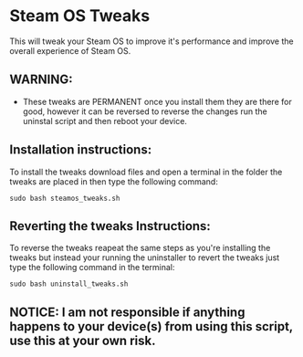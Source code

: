 # Steam OS Tweaks

This will tweak your Steam OS to improve it's performance and improve the overall experience of Steam OS.

## WARNING:
- These tweaks are PERMANENT once you install them they are there for good, however it can be reversed to reverse the changes run the uninstal script and then reboot your device.

## Installation instructions:
To install the tweaks download files and open a terminal in the folder the tweaks are placed in then type the following command:

`sudo bash steamos_tweaks.sh`


## Reverting the tweaks Instructions:
To reverse the tweaks reapeat the same steps as you're installing the tweaks but instead your running the uninstaller to revert the tweaks just type the following command in the terminal:

`sudo bash uninstall_tweaks.sh`

## NOTICE: I am not responsible if anything happens to your device(s) from using this script, use this at your own risk.
